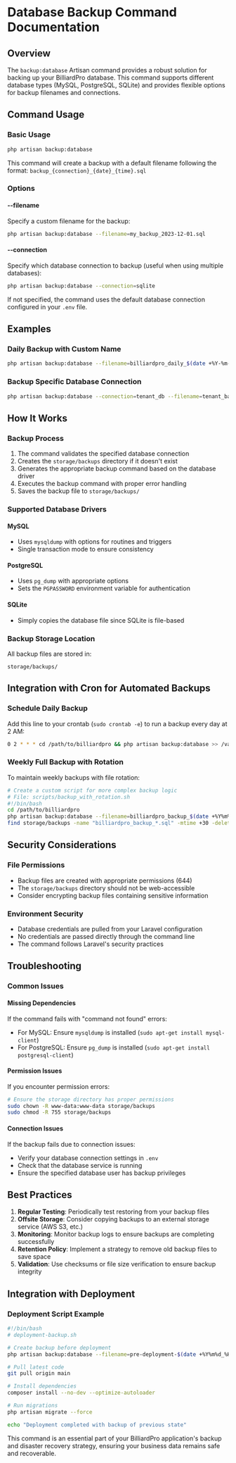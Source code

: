 # Database Backup Command Documentation

## Overview
The `backup:database` Artisan command provides a robust solution for backing up your BilliardPro database. This command supports different database types (MySQL, PostgreSQL, SQLite) and provides flexible options for backup filenames and connections.

## Command Usage

### Basic Usage
```bash
php artisan backup:database
```

This command will create a backup with a default filename following the format: `backup_{connection}_{date}_{time}.sql`

### Options

#### --filename
Specify a custom filename for the backup:

```bash
php artisan backup:database --filename=my_backup_2023-12-01.sql
```

#### --connection
Specify which database connection to backup (useful when using multiple databases):

```bash
php artisan backup:database --connection=sqlite
```

If not specified, the command uses the default database connection configured in your `.env` file.

## Examples

### Daily Backup with Custom Name
```bash
php artisan backup:database --filename=billiardpro_daily_$(date +%Y-%m-%d).sql
```

### Backup Specific Database Connection
```bash
php artisan backup:database --connection=tenant_db --filename=tenant_backup.sql
```

## How It Works

### Backup Process
1. The command validates the specified database connection
2. Creates the `storage/backups` directory if it doesn't exist
3. Generates the appropriate backup command based on the database driver
4. Executes the backup command with proper error handling
5. Saves the backup file to `storage/backups/`

### Supported Database Drivers

#### MySQL
- Uses `mysqldump` with options for routines and triggers
- Single transaction mode to ensure consistency

#### PostgreSQL
- Uses `pg_dump` with appropriate options
- Sets the `PGPASSWORD` environment variable for authentication

#### SQLite
- Simply copies the database file since SQLite is file-based

### Backup Storage Location
All backup files are stored in:
```
storage/backups/
```

## Integration with Cron for Automated Backups

### Schedule Daily Backup
Add this line to your crontab (`sudo crontab -e`) to run a backup every day at 2 AM:

```bash
0 2 * * * cd /path/to/billiardpro && php artisan backup:database >> /var/log/billiardpro-backup.log 2>&1
```

### Weekly Full Backup with Rotation
To maintain weekly backups with file rotation:

```bash
# Create a custom script for more complex backup logic
# File: scripts/backup_with_rotation.sh
#!/bin/bash
cd /path/to/billiardpro
php artisan backup:database --filename=billiardpro_backup_$(date +%Y%m%d_%H%M%S).sql
find storage/backups -name "billiardpro_backup_*.sql" -mtime +30 -delete
```

## Security Considerations

### File Permissions
- Backup files are created with appropriate permissions (644)
- The `storage/backups` directory should not be web-accessible
- Consider encrypting backup files containing sensitive information

### Environment Security
- Database credentials are pulled from your Laravel configuration
- No credentials are passed directly through the command line
- The command follows Laravel's security practices

## Troubleshooting

### Common Issues

#### Missing Dependencies
If the command fails with "command not found" errors:
- For MySQL: Ensure `mysqldump` is installed (`sudo apt-get install mysql-client`)
- For PostgreSQL: Ensure `pg_dump` is installed (`sudo apt-get install postgresql-client`)

#### Permission Issues
If you encounter permission errors:
```bash
# Ensure the storage directory has proper permissions
sudo chown -R www-data:www-data storage/backups
sudo chmod -R 755 storage/backups
```

#### Connection Issues
If the backup fails due to connection issues:
- Verify your database connection settings in `.env`
- Check that the database service is running
- Ensure the specified database user has backup privileges

## Best Practices

1. **Regular Testing**: Periodically test restoring from your backup files
2. **Offsite Storage**: Consider copying backups to an external storage service (AWS S3, etc.)
3. **Monitoring**: Monitor backup logs to ensure backups are completing successfully
4. **Retention Policy**: Implement a strategy to remove old backup files to save space
5. **Validation**: Use checksums or file size verification to ensure backup integrity

## Integration with Deployment

### Deployment Script Example
```bash
#!/bin/bash
# deployment-backup.sh

# Create backup before deployment
php artisan backup:database --filename=pre-deployment-$(date +%Y%m%d_%H%M%S).sql

# Pull latest code
git pull origin main

# Install dependencies
composer install --no-dev --optimize-autoloader

# Run migrations
php artisan migrate --force

echo "Deployment completed with backup of previous state"
```

This command is an essential part of your BilliardPro application's backup and disaster recovery strategy, ensuring your business data remains safe and recoverable.